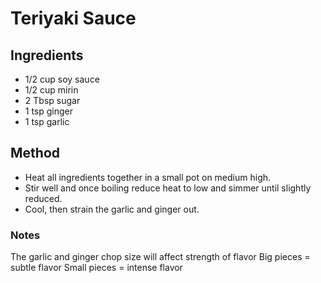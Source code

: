 # Teriyaki Sauce

## Ingredients

* 1/2 cup soy sauce
* 1/2 cup mirin
* 2 Tbsp sugar
* 1 tsp ginger
* 1 tsp garlic

## Method

- Heat all ingredients together in a small pot on medium high.
- Stir well and once boiling reduce heat to low and simmer until slightly reduced.
- Cool, then strain the garlic and ginger out.

### Notes

The garlic and ginger chop size will affect strength of flavor 
Big pieces = subtle flavor 
Small pieces = intense flavor

